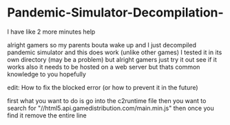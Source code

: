 # Pandemic-Simulator-Decompilation-
I have like 2 more minutes help

alright gamers so my parents bouta wake up and I just decompiled pandemic simulator and this does work (unlike other games) I tested it in its own directory (may be a problem) but alright gamers just try it out see if it works also it needs to be hosted on a web server but thats common knowledge to you hopefully


edit:
How to fix the blocked error (or how to prevent it in the future)

first what you want to do is go into the c2runtime file then you want to search for
"//html5.api.gamedistribution.com/main.min.js" then once you find it remove the entire line

